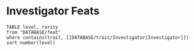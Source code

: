 # Investigator Feats

```dataview
TABLE level, rarity
from "DATABASE/feat"
where contains(trait, [[DATABASE/trait/Investigator|Investigator]])
sort number(level)
```
